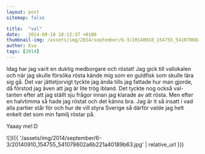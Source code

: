 ```yaml
---
layout: post
sitemap: false

title:  "val"
date:   2014-09-10 18:12:37 +0100
thumbnail-img: /assets/img/2014/september/6-3/20140910_154755_541078602a6b221a40189b63.jpg
author: Eva
tags: [2014]
---
```


Idag har jag varit en duktig medborgare och röstat! Jag gick till vallokalen och när jag skulle försöka rösta kände mig som en guldfisk som skulle lära sig gå. Det var jättetjorvigt tyckte jag ända tills jag fattade hur man gjorde, då förstod jag även att jag är lite trög ibland. Det tyckte nog också val-tanten efter att jag ställt sju frågor innan jag klarade av att rösta. Men efter en halvtimma så hade jag röstat och det känns bra. Jag är it så insatt i vad alla partier står för och hur de vill styra Sverige så därför valde jag helt enkelt det som min familj röstar på. 

Yaaay me!:D

![]({{ '/assets/img/2014/september/6-3/20140910_154755_541078602a6b221a40189b63.jpg'  | relative_url }})

